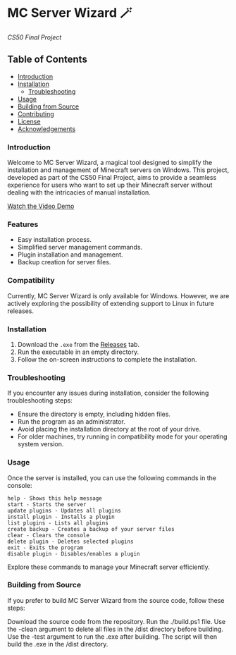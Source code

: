 
# MC Server Wizard 🪄

*CS50 Final Project*

## Table of Contents

- [Introduction](#introduction)
- [Installation](#installation)
  - [Troubleshooting](#troubleshooting)
- [Usage](#usage)
- [Building from Source](#building-from-source)
- [Contributing](#contributing)
- [License](#license)
- [Acknowledgements](#acknowledgements)

### Introduction

Welcome to MC Server Wizard, a magical tool designed to simplify the installation and management of Minecraft servers on Windows. This project, developed as part of the CS50 Final Project, aims to provide a seamless experience for users who want to set up their Minecraft server without dealing with the intricacies of manual installation.

[Watch the Video Demo](https://youtu.be/qC2HDNDb-4Y)

### Features

- Easy installation process.
- Simplified server management commands.
- Plugin installation and management.
- Backup creation for server files.

### Compatibility

Currently, MC Server Wizard is only available for Windows. However, we are actively exploring the possibility of extending support to Linux in future releases.

### Installation

1. Download the `.exe` from the [Releases](https://github.com/your/your-project/releases) tab.
2. Run the executable in an empty directory.
3. Follow the on-screen instructions to complete the installation.

### Troubleshooting

If you encounter any issues during installation, consider the following troubleshooting steps:

- Ensure the directory is empty, including hidden files.
- Run the program as an administrator.
- Avoid placing the installation directory at the root of your drive.
- For older machines, try running in compatibility mode for your operating system version.

### Usage

Once the server is installed, you can use the following commands in the console:

```plaintext
help - Shows this help message
start - Starts the server
update plugins - Updates all plugins
install plugin - Installs a plugin
list plugins - Lists all plugins
create backup - Creates a backup of your server files
clear - Clears the console
delete plugin - Deletes selected plugins
exit - Exits the program
disable plugin - Disables/enables a plugin
```

Explore these commands to manage your Minecraft server efficiently.

### Building from Source
If you prefer to build MC Server Wizard from the source code, follow these steps:

Download the source code from the repository.
Run the ./build.ps1 file.
Use the -clean argument to delete all files in the /dist directory before building.
Use the -test argument to run the .exe after building.
The script will then build the .exe in the /dist directory.
